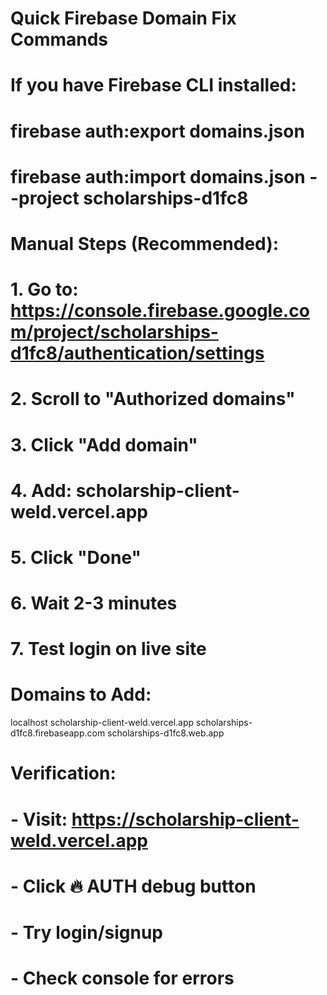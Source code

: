 # Quick Firebase Domain Fix Commands

# If you have Firebase CLI installed:
# firebase auth:export domains.json
# firebase auth:import domains.json --project scholarships-d1fc8

# Manual Steps (Recommended):
# 1. Go to: https://console.firebase.google.com/project/scholarships-d1fc8/authentication/settings
# 2. Scroll to "Authorized domains"  
# 3. Click "Add domain"
# 4. Add: scholarship-client-weld.vercel.app
# 5. Click "Done"
# 6. Wait 2-3 minutes
# 7. Test login on live site

# Domains to Add:
localhost
scholarship-client-weld.vercel.app
scholarships-d1fc8.firebaseapp.com
scholarships-d1fc8.web.app

# Verification:
# - Visit: https://scholarship-client-weld.vercel.app
# - Click 🔥 AUTH debug button
# - Try login/signup
# - Check console for errors